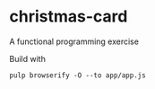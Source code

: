 # christmas-card
A functional programming exercise

Build with
```
pulp browserify -O --to app/app.js
```
